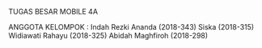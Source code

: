 TUGAS BESAR MOBILE 4A

ANGGOTA KELOMPOK :
Indah Rezki Ananda (2018-343)
Siska (2018-315)
Widiawati Rahayu (2018-325)
Abidah Maghfiroh (2018-298)
